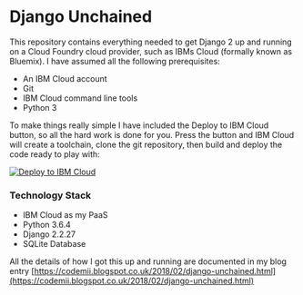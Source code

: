 # Django Unchained
This repository contains everything needed to get Django 2 up and running on a Cloud Foundry cloud provider, such as IBMs Cloud (formally known as Bluemix). I have assumed all the following prerequisites:
- An IBM Cloud account
- Git
- IBM Cloud command line tools
- Python 3

To make things really simple I have included the Deploy to IBM Cloud button, so all the hard work is done for you. Press the button and IBM Cloud will create a toolchain, clone the git repository, then build and deploy the code ready to play with:

[![Deploy to IBM Cloud](https://bluemix.net/deploy/button.png)](https://bluemix.net/deploy?repository=https://github.com/luketrevorrow/djangounchained.git&env_id=ibm:yp:eu-gb)

### Technology Stack

- IBM Cloud as my PaaS
- Python 3.6.4
- Django 2.2.27
- SQLite Database

All the details of how I got this up and running are documented in my blog entry [https://codemii.blogspot.co.uk/2018/02/django-unchained.html](https://codemii.blogspot.co.uk/2018/02/django-unchained.html)
